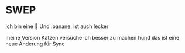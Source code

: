 # SWEP
ich bin eine :pizza:
Und  :banane: ist auch lecker

meine Version
Kätzen
versuche ich besser zu machen
hund
das ist eine neue Änderung für Sync
